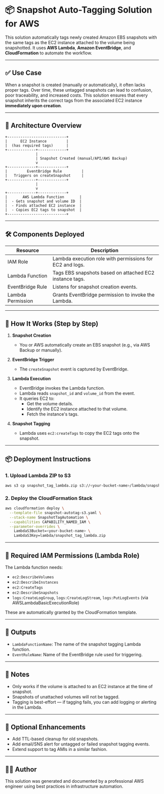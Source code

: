 
# 📦 Snapshot Auto-Tagging Solution for AWS

This solution automatically tags newly created Amazon EBS snapshots with the same tags as the EC2 instance attached to the volume being snapshotted. It uses **AWS Lambda**, **Amazon EventBridge**, and **CloudFormation** to automate the workflow.

---

## ✅ Use Case

When a snapshot is created (manually or automatically), it often lacks proper tags. Over time, these untagged snapshots can lead to confusion, poor traceability, and increased costs. This solution ensures that every snapshot inherits the correct tags from the associated EC2 instance **immediately upon creation**.

---

## 📐 Architecture Overview

```
+---------------------------+
|      EC2 Instance         |
|  (has required tags)      |
+-------------+-------------+
              |
              | Snapshot Created (manual/API/AWS Backup)
              v
+-------------+-------------+
|         EventBridge Rule         |
|   Triggers on createSnapshot     |
+-------------+-------------+
              |
              v
+-------------+-------------+
|       AWS Lambda Function       |
|  - Gets snapshot and volume ID  |
|  - Finds attached EC2 instance  |
|  - Copies EC2 tags to snapshot  |
+---------------------------+
```

---

## 🛠️ Components Deployed

| Resource                   | Description                                                  |
|---------------------------|--------------------------------------------------------------|
| IAM Role                  | Lambda execution role with permissions for EC2 and logs.     |
| Lambda Function           | Tags EBS snapshots based on attached EC2 instance tags.      |
| EventBridge Rule          | Listens for snapshot creation events.                        |
| Lambda Permission         | Grants EventBridge permission to invoke the Lambda.          |

---

## 🚀 How It Works (Step by Step)

1. **Snapshot Creation**
   - You or AWS automatically create an EBS snapshot (e.g., via AWS Backup or manually).

2. **EventBridge Trigger**
   - The `createSnapshot` event is captured by EventBridge.

3. **Lambda Execution**
   - EventBridge invokes the Lambda function.
   - Lambda reads `snapshot_id` and `volume_id` from the event.
   - It queries EC2 to:
     - Get the volume details.
     - Identify the EC2 instance attached to that volume.
     - Fetch the instance's tags.

4. **Snapshot Tagging**
   - Lambda uses `ec2:createTags` to copy the EC2 tags onto the snapshot.

---

## 📦 Deployment Instructions

### 1. Upload Lambda ZIP to S3

```bash
aws s3 cp snapshot_tag_lambda.zip s3://<your-bucket-name>/lambda/snapshot_tag_lambda.zip
```

### 2. Deploy the CloudFormation Stack

```bash
aws cloudformation deploy \
  --template-file snapshot-autotag-s3.yaml \
  --stack-name SnapshotTagAutomation \
  --capabilities CAPABILITY_NAMED_IAM \
  --parameter-overrides \
    LambdaS3Bucket=<your-bucket-name> \
    LambdaS3Key=lambda/snapshot_tag_lambda.zip
```

---

## 🔐 Required IAM Permissions (Lambda Role)

The Lambda function needs:

- `ec2:DescribeVolumes`
- `ec2:DescribeInstances`
- `ec2:CreateTags`
- `ec2:DescribeSnapshots`
- `logs:CreateLogGroup`, `logs:CreateLogStream`, `logs:PutLogEvents` (via AWSLambdaBasicExecutionRole)

These are automatically granted by the CloudFormation template.

---

## 📎 Outputs

- `LambdaFunctionName`: The name of the snapshot tagging Lambda function.
- `EventRuleName`: Name of the EventBridge rule used for triggering.

---

## 📌 Notes

- Only works if the volume is attached to an EC2 instance at the time of snapshot.
- Snapshots of unattached volumes will not be tagged.
- Tagging is best-effort — if tagging fails, you can add logging or alerting in the Lambda.

---

## 🧼 Optional Enhancements

- Add TTL-based cleanup for old snapshots.
- Add email/SNS alert for untagged or failed snapshot tagging events.
- Extend support to tag AMIs in a similar fashion.

---

## 👨‍💻 Author
This solution was generated and documented by a professional AWS engineer using best practices in infrastructure automation.
